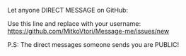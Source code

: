 Let anyone DIRECT MESSAGE on GitHub:

Use this line and replace with your username: https://github.com/MitkoVtori/Message-me/issues/new

P.S: The direct messages someone sends you are PUBLIC!
